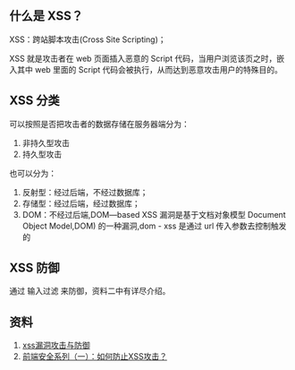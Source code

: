 ## 什么是 XSS？
XSS：跨站脚本攻击(Cross Site Scripting)；

XSS 就是攻击者在 web 页面插入恶意的 Script 代码，当用户浏览该页之时，嵌入其中 web 里面的 Script 代码会被执行，从而达到恶意攻击用户的特殊目的。

## XSS 分类
可以按照是否把攻击者的数据存储在服务器端分为：
1. 非持久型攻击
2. 持久型攻击

也可以分为：
1. 反射型：经过后端，不经过数据库；
2. 存储型：经过后端，经过数据库；
3. DOM：不经过后端,DOM—based XSS 漏洞是基于文档对象模型 Document Object Model,DOM) 的一种漏洞,dom - xss 是通过 url 传入参数去控制触发的

## XSS 防御
通过 输入过滤 来防御，资料二中有详尽介绍。

## 资料
1. [xss漏洞攻击与防御](https://www.jianshu.com/p/790fb57f3acb)
2. [前端安全系列（一）：如何防止XSS攻击？](https://tech.meituan.com/2018/09/27/fe-security.html)


